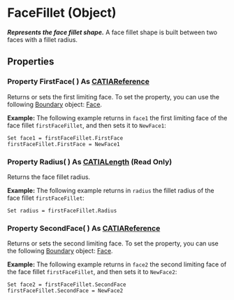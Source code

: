 # FaceFillet (Object)

**_Represents the face fillet shape._**
A face fillet shape is built between two faces with a fillet radius.

## Properties

### Property **FirstFace**( ) As [CATIAReference](../InfInterfaces/interface_Reference_17481.md)

Returns or sets the first limiting face.
To set the property, you can use the following [Boundary](../MecModInterfaces/interface_Boundary_14542.md) object: [Face](../MecModInterfaces/interface_Face_3398.md).

**Example:**     The following example returns in `face1` the first limiting face of the face fillet `firstFaceFillet`, and then sets it to `NewFace1`:

```VBScript
Set face1 = firstFaceFillet.FirstFace
firstFaceFillet.FirstFace = NewFace1

```

### Property **Radius**( ) As [CATIALength](../KnowledgeInterfaces/interface_Length_8108.md) (Read Only)

Returns the face fillet radius.

**Example:**     The following example returns in `radius` the fillet radius of the face fillet `firstFaceFillet`:

```VBScript
Set radius = firstFaceFillet.Radius

```

### Property **SecondFace**( ) As [CATIAReference](../InfInterfaces/interface_Reference_17481.md)

Returns or sets the second limiting face.
To set the property, you can use the following [Boundary](../MecModInterfaces/interface_Boundary_14542.md) object: [Face](../MecModInterfaces/interface_Face_3398.md).

**Example:**     The following example returns in `face2` the second limiting face of the face fillet `firstFaceFillet`, and then sets it to `NewFace2`:

```VBScript
Set face2 = firstFaceFillet.SecondFace
firstFaceFillet.SecondFace = NewFace2

```